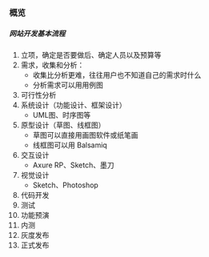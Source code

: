 ###  概览

##### 网站开发基本流程

1. 立项，确定是否要做后、确定人员以及预算等
2. 需求，收集和分析：
   - 收集比分析更难，往往用户也不知道自己的需求时什么
   - 分析需求可以用用例图
3. 可行性分析
4. 系统设计（功能设计、框架设计）
   - UML图、时序图等
5. 原型设计（草图、线框图）
   - 草图可以直接用画图软件或纸笔画
   - 线框图可以用 Balsamiq
6. 交互设计
   - Axure RP、Sketch、墨刀
7. 视觉设计
   - Sketch、Photoshop
8. 代码开发
9. 测试
10. 功能预演
11. 内测
12. 灰度发布
13. 正式发布

